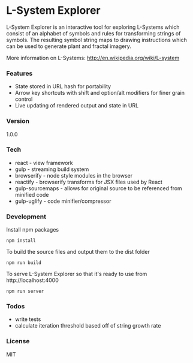 L-System Explorer
=========

L-System Explorer is an interactive tool for exploring L-Systems which  consist of an alphabet of symbols and rules for transforming strings of symbols. The resulting symbol string maps to drawing instructions which can be used to generate plant and fractal imagery.

More information on L-Systems: http://en.wikipedia.org/wiki/L-system

### Features
- State stored in URL hash for portability
- Arrow key shortcuts with shift and option/alt modifiers for finer grain control
- Live updating of rendered output and state in URL

### Version
1.0.0

### Tech
- react - view framework
- gulp - streaming build system
- browserify - node style modules in the browser
- reactify - browserify transforms for JSX files used by React
- gulp-sourcemaps - allows for original source to be referenced from minified code
- gulp-uglify - code minifier/compressor

### Development
Install npm packages
```
npm install
```

To build the source files and output them to the dist folder
```
npm run build
```

To serve L-System Explorer so that it's ready to use from http://localhost:4000
```
npm run server
```

### Todos
- write tests
- calculate iteration threshold based off of string growth rate

### License
MIT




